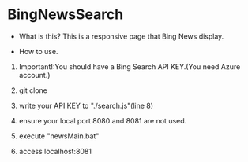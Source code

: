 # BingNewsSearch

- What is this?
This is a responsive page that Bing News display.

- How to use.
1. Important!:You should have a Bing Search API KEY.(You need Azure account.)

2. git clone

3. write your API KEY to "./search.js"(line 8)

4. ensure your local port 8080 and 8081 are not used.

5. execute "newsMain.bat"

6. access localhost:8081

